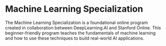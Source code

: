 # Machine Learning Specialization
The Machine Learning Specialization is a foundational online program created in collaboration between DeepLearning.AI and Stanford Online. This beginner-friendly program teaches the fundamentals of machine learning and how to use these techniques to build real-world AI applications. 
